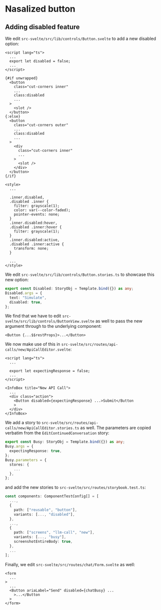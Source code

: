 # Nasalized button

## Adding disabled feature

We edit `src-svelte/src/lib/controls/Button.svelte` to add a new disabled option:

```svelte
<script lang="ts">
  ...
  export let disabled = false;
  ...
</script>

{#if unwrapped}
  <button
    class="cut-corners inner"
    ...
    class:disabled
    ...
  >
    <slot />
  </button>
{:else}
  <button
    class="cut-corners outer"
    ...
    class:disabled
    ...
  >
    <div
      class="cut-corners inner"
      ...
    >
      <slot />
    </div>
  </button>
{/if}

<style>
  ...

  .inner.disabled,
  .disabled .inner {
    filter: grayscale(1);
    color: var(--color-faded);
    pointer-events: none;
  }
  .inner.disabled:hover,
  .disabled .inner:hover {
    filter: grayscale(1);
  }
  .inner.disabled:active,
  .disabled .inner:active {
    transform: none;
  }

  ...
</style>
```

We edit `src-svelte/src/lib/controls/Button.stories.ts` to showcase this new option:

```ts
export const Disabled: StoryObj = Template.bind({}) as any;
Disabled.args = {
  text: "Simulate",
  disabled: true,
};
```

We find that we have to edit `src-svelte/src/lib/controls/ButtonView.svelte` as well to pass the new argument through to the underlying component:

```svelte
<Button {...$$restProps}>...</Button>
```

We now make use of this in `src-svelte/src/routes/api-calls/new/ApiCallEditor.svelte`:

```svelte
<script lang="ts">
  ...

  export let expectingResponse = false;
  ...
</script>

<InfoBox title="New API Call">
  ...
  <div class="action">
    <Button disabled={expectingResponse} ...>Submit</Button
    >
  </div>
</InfoBox>
```

We add a story to `src-svelte/src/routes/api-calls/new/ApiCallEditor.stories.ts` as well. The parameters are copied verbatim from the `EditContinuedConversation` story:

```ts
export const Busy: StoryObj = Template.bind({}) as any;
Busy.args = {
  expectingResponse: true,
};
Busy.parameters = {
  stores: {
    ...
  },
};
```

and add the new stories to `src-svelte/src/routes/storybook.test.ts`:

```ts
const components: ComponentTestConfig[] = [
  ...,
  {
    path: ["reusable", "button"],
    variants: [..., "disabled"],
  },
  ...,
  {
    path: ["screens", "llm-call", "new"],
    variants: [..., "busy"],
    screenshotEntireBody: true,
  },
  ...
];
```

Finally, we edit `src-svelte/src/routes/chat/Form.svelte` as well:

```svelte
<form
  ...
>
  ...
  <Button ariaLabel="Send" disabled={chatBusy} ...
    >...</Button
  >
</form>
```

